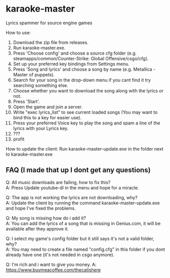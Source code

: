 # karaoke-master
Lyrics spammer for source engine games

How to use:

1. Download the zip file from releases.
2. Run karaoke-master.exe.
3. Press 'Choose config' and choose a source cfg folder (e.g. steamapps/common/Counter-Strike: Global Offensive/csgo/cfg).
4. Set up your preferred key bindings from Settings menu.
5. Press 'Song and lyrics' and choose a song by name (e.g. Metallica - Master of puppets).
6. Search for your song in the drop-down menu if you cant find it try searching something else.
7. Choose whether you want to download the song along with the lyrics or not.
8. Press 'Start'.
10. Open the game and join a server.
11. Write "exec lyrics_list" to see current loaded songs (You may want to bind this to a key for easier use).
12. Press your preferred Voice key to play the song and spam a line of the lyrics with your Lyrics key.
13. ???
14. profit

How to update the client:
Run karaoke-master-update.exe in the folder next to karaoke-master.exe

## FAQ (I made that up I dont get any questions)

Q: All music downloads are failing, how to fix this?\
A: Press Update youtube-dl in the menu and hope for a miracle.

Q: The app is not working the lyrics are not downloading, why?\
A: Update the client by running the command karaoke-master-update.exe and hope I've fixed the problems.

Q: My song is missing how do i add it?\
A: You can add the lyrics of a song that is missing in Genius.com, it will be available after they approve it.

Q: I select my game's config folder but it still says it's not a valid folder, why?\
A: You may need to create a file named "config.cfg" in this folder if you dont already have one (it's not needed in csgo anymore).

Q: I'm rich and i want to give you money.
A: https://www.buymeacoffee.com/thecatishere
